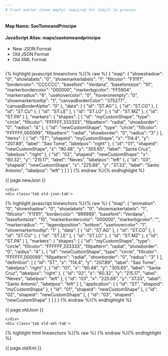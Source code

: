 ```yaml
---
# Front matter (even empty) required for Jekyll to process
---
```


#### Map Name: SaoTomeandPrincipe

#### JavaScript Alias: maps/saotomeandprincipe


<ul class='code-tabs'>
    <li class='active'>
        <a data-toggle='new-json'>New JSON Format</a>
    </li>
    <li>
        <a data-toggle='old-json'>Old JSON Format</a>
    </li>
    <li>
        <a data-toggle='old-xml'>Old XML Format</a>
    </li>
</ul>
<div class='tab-content'>
    <pre class='plain-code'></pre>
    <div class='tab new-json-tab active'>
{% highlight javascript lineanchors %}{% raw %}
{
    "map": {
        "showshadow": "0",
        "showlabels": "0",
        "showmarkerlabels": "1",
        "fillcolor": "F1f1f1",
        "bordercolor": "CCCCCC",
        "basefont": "Verdana",
        "basefontsize": "10",
        "markerbordercolor": "000000",
        "markerbgcolor": "FF5904",
        "markerradius": "6",
        "usehovercolor": "0",
        "hoveronempty": "0",
        "showmarkertooltip": "1",
        "canvasBorderColor": "375277",
        "canvasBorderAlpha": "0"
    },
    "data": [
        {
            "id": "ST.AG"
        },
        {
            "id": "ST.CG"
        },
        {
            "id": "ST.CU"
        },
        {
            "id": "ST.LE"
        },
        {
            "id": "ST.LO"
        },
        {
            "id": "ST.MZ"
        },
        {
            "id": "ST.PA"
        }
    ],
    "markers": {
        "shapes": [
            {
                "id": "myCustomShape",
                "type": "circle",
                "fillcolor": "FFFFFF,333333",
                "fillpattern": "radial",
                "showborder": "0",
                "radius": "4"
            },
            {
                "id": "newCustomShape",
                "type": "circle",
                "fillcolor": "FFFFFF,000099",
                "fillpattern": "radial",
                "showborder": "0",
                "radius": "3"
            }
        ],
        "items": [
            {
                "id": "ST",
                "shapeid": "myCustomShape",
                "x": "114.4",
                "y": "207.89",
                "label": "Sao Tome",
                "labelpos": "right"
            },
            {
                "id": "01",
                "shapeid": "newCustomShape",
                "x": "90.48",
                "y": "305.65",
                "label": "Santa Cruz",
                "labelpos": "right"
            },
            {
                "id": "02",
                "shapeid": "newCustomShape",
                "x": "60.32",
                "y": "215.17",
                "label": "Neves",
                "labelpos": "left"
            },
            {
                "id": "03",
                "shapeid": "newCustomShape",
                "x": "225.68",
                "y": "37.33",
                "label": "Santo Antonio",
                "labelpos": "left"
            }
        ]
    }
}
{% endraw %}{% endhighlight %}


<p class='text-success'>{{ page.newJson }}</p>

    </div>
    <div class='tab old-json-tab'>
{% highlight javascript lineanchors %}{% raw %}
{
    "map": {
        "animation": "0",
        "showshadow": "0",
        "showlabels": "0",
        "showmarkerlabels": "1",
        "fillcolor": "F1f1f1",
        "bordercolor": "999999",
        "basefont": "Verdana",
        "basefontsize": "10",
        "markerbordercolor": "000000",
        "markerbgcolor": "",
        "markerradius": "",
        "legendposition": "bottom",
        "usehovercolor": "1",
        "showmarkertooltip": "1"
    },
    "data": [
        {
            "id": "ST.AG"
        },
        {
            "id": "ST.CG"
        },
        {
            "id": "ST.CU"
        },
        {
            "id": "ST.LE"
        },
        {
            "id": "ST.LO"
        },
        {
            "id": "ST.MZ"
        },
        {
            "id": "ST.PA"
        }
    ],
    "markers": {
        "shapes": [
            {
                "id": "myCustomShape",
                "type": "circle",
                "fillcolor": "FFFFFF,333333",
                "fillpattern": "radial",
                "showborder": "0",
                "radius": "4"
            },
            {
                "id": "newCustomShape",
                "type": "circle",
                "fillcolor": "FFFFFF,000099",
                "fillpattern": "radial",
                "showborder": "0",
                "radius": "3"
            }
        ],
        "definition": [
            {
                "id": "ST",
                "x": "114.4",
                "y": "207.89",
                "label": "Sao Tome",
                "labelpos": "right"
            },
            {
                "id": "01",
                "x": "90.48",
                "y": "305.65",
                "label": "Santa Cruz",
                "labelpos": "right"
            },
            {
                "id": "02",
                "x": "60.32",
                "y": "215.17",
                "label": "Neves",
                "labelpos": "left"
            },
            {
                "id": "03",
                "x": "225.68",
                "y": "37.33",
                "label": "Santo Antonio",
                "labelpos": "left"
            }
        ],
        "application": [
            {
                "id": "ST",
                "shapeid": "myCustomShape"
            },
            {
                "id": "01",
                "shapeid": "newCustomShape"
            },
            {
                "id": "02",
                "shapeid": "newCustomShape"
            },
            {
                "id": "03",
                "shapeid": "newCustomShape"
            }
        ]
    }
}
{% endraw %}{% endhighlight %}


<p class='text-success'>{{ page.oldJson }}</p>

    </div>
    <div class='tab old-xml-tab'>
{% highlight html lineanchors %}{% raw %}
<map animation='0' showShadow='0' showLabels='0' showMarkerLabels='1' fillColor='F1f1f1' borderColor='999999' baseFont='Verdana' baseFontSize='10' markerBorderColor='000000' markerBgColor='' markerRadius='' legendPosition='bottom' useHoverColor='1' showMarkerToolTip='1'  >
	<data>
		<entity id='ST.AG'  />
		<entity id='ST.CG'  />
		<entity id='ST.CU'  />
		<entity id='ST.LE'  />
		<entity id='ST.LO'  />
		<entity id='ST.MZ'  />
		<entity id='ST.PA'  />
	</data>
	<markers>
	<shapes>
	     <shape id='myCustomShape' type='circle' fillcolor='FFFFFF,333333' fillPattern='radial' showBorder='0' radius='4'/>
		 <shape id='newCustomShape' type='circle' fillcolor='FFFFFF,000099' fillPattern='radial' showBorder='0' radius='3'/>
		 </shapes>
		<definition>
			<marker id='ST' x='114.4' y='207.89' label='Sao Tome' labelPos='right'  />
			<marker id='01' x='90.48' y='305.65' label='Santa Cruz' labelPos='right'  />
			<marker id='02' x='60.32' y='215.17' label='Neves' labelPos='left'  />
			<marker id='03' x='225.68' y='37.33' label='Santo Antonio' labelPos='left'  />
		</definition>
		<application>
			<marker id='ST' shapeId='myCustomShape'  />
			<marker id='01' shapeId='newCustomShape'  />
			<marker id='02' shapeId='newCustomShape'  />
			<marker id='03' shapeId='newCustomShape'  />
		</application>
	</markers>
</map>
{% endraw %}{% endhighlight %}

<p class='text-success'>{{ page.oldXml }}</p>

</div>
</div>
